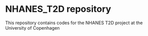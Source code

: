 # NHANES_T2D repository
This repository contains codes for the NHANES T2D project at the University of Copenhagen
